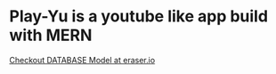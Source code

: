 # Play-Yu is a youtube like app build with MERN

[Checkout DATABASE Model at eraser.io](https://app.eraser.io/workspace/YtPqZ1VogxGy1jzIDkzj)
